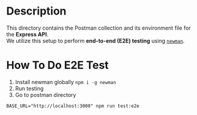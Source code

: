 # Description

This directory contains the Postman collection and its environment file for the **Express API**.  
We utilize this setup to perform **end-to-end (E2E) testing** using [`newman`](https://github.com/postmanlabs/newman).

# How To Do E2E Test

1. Install newman globally `npm i -g newman`
2. Run testing
3. Go to postman directory

```
BASE_URL="http://localhost:3000" npm run test:e2e
```
